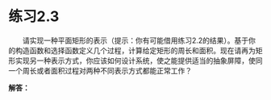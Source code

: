 # 练习2.3
&emsp;&emsp;请实现一种平面矩形的表示（提示：你有可能借用练习2.2的结果）。基于你的构造函数和选择函数定义几个过程，计算给定矩形的周长和面积。现在请再为矩形实现另一种表示方式，你应该如何设计系统，使之能提供适当的抽象屏障，使同一个周长或者面积过程对两种不同表示方式都能正常工作？

**解答：**  
